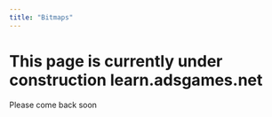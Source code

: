 ```yaml
---
title: "Bitmaps"
---
```


# This page is currently under construction **learn.adsgames.net**

Please come back soon
